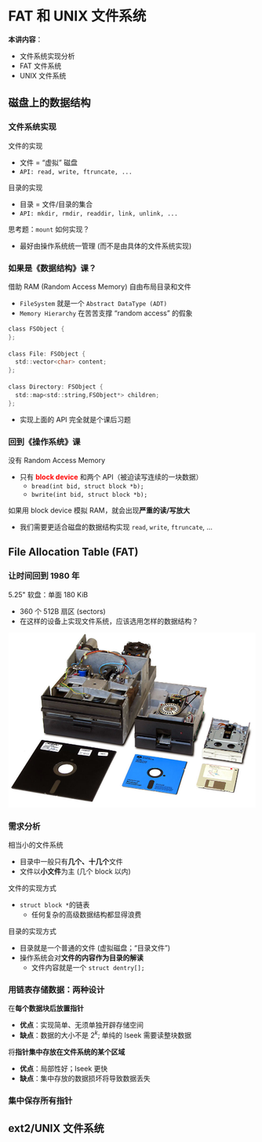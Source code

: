 # FAT 和 UNIX 文件系统

**本讲内容**：

- 文件系统实现分析
- FAT 文件系统
- UNIX 文件系统

## 磁盘上的数据结构

### 文件系统实现

文件的实现

- 文件 = “虚拟” 磁盘
- `API: read, write, ftruncate, ...`

目录的实现

- 目录 = 文件/目录的集合
- `API: mkdir, rmdir, readdir, link, unlink, ...`

思考题：`mount` 如何实现？

- 最好由操作系统统一管理 (而不是由具体的文件系统实现)

### 如果是《数据结构》课？

借助 RAM (Random Access Memory) 自由布局目录和文件

- `FileSystem` 就是一个 `Abstract DataType (ADT)`
- `Memory Hierarchy` 在苦苦支撑 “random access” 的假象

```c
class FSObject {
};

class File: FSObject {
  std::vector<char> content;
};

class Directory: FSObject {
  std::map<std::string,FSObject*> children;
};
```

- 实现上面的 API 完全就是个课后习题

### 回到《操作系统》课

没有 Random Access Memory

- 只有 <font color='red'>**block device**</font> 和两个 API（被迫读写连续的一块数据）
  - `bread(int bid, struct block *b);`
  - `bwrite(int bid, struct block *b);`

如果用 block device 模拟 RAM，就会出现**严重的读/写放大**

- 我们需要更适合磁盘的数据结构实现 `read`, `write`, `ftruncate`, ...

## File Allocation Table (FAT)

### 让时间回到 1980 年

5.25" 软盘：单面 180 KiB

- 360 个 512B 扇区 (sectors)
- 在这样的设备上实现文件系统，应该选用怎样的数据结构？

<img src=".pics/floppy-drives.jpg" alt="img" style="zoom:67%;" />

### 需求分析

相当小的文件系统

- 目录中一般只有**几个、十几个**文件
- 文件以**小文件**为主 (几个 block 以内)

文件的实现方式

- `struct block *`的链表
  - 任何复杂的高级数据结构都显得浪费

目录的实现方式

- 目录就是一个普通的文件 (虚拟磁盘；“目录文件”)
- 操作系统会对**文件的内容作为目录的解读**
  - 文件内容就是一个 `struct dentry[];`

### 用链表存储数据：两种设计

在**每个数据块后放置指针**

- **优点**：实现简单、无须单独开辟存储空间
- **缺点**：数据的大小不是 $2^k$; 单纯的 lseek 需要读整块数据

将**指针集中存放在文件系统的某个区域**

- **优点**：局部性好；lseek 更快
- **缺点**：集中存放的数据损坏将导致数据丢失

### 集中保存所有指针



## ext2/UNIX 文件系统

